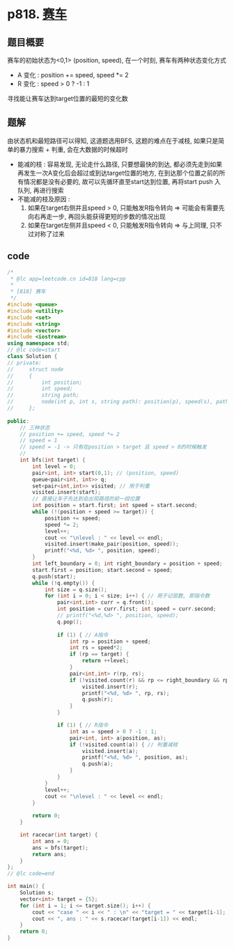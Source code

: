 # p818. [赛车](https://leetcode.cn/problems/race-car/description/)

## 题目概要

赛车的初始状态为<0,1> (position, speed), 在一个时刻, 赛车有两种状态变化方式

- A 变化 : position += speed, speed \*= 2
- R 变化 : speed > 0 ? -1 : 1

寻找能让赛车达到target位置的最短的变化数

## 题解

由状态机和最短路径可以得知, 这道题选用BFS, 这题的难点在于减枝, 如果只是简单的暴力搜索 + 判重, 会在大数据的时候超时

- 能减的枝 : 容易发现, 无论走什么路径, 只要想最快的到达, 都必须先走到如果再发生一次A变化后会超过或到达target位置的地方, 在到达那个位置之前的所有情况都是没有必要的, 故可以先循环直至start达到位置, 再将start push 入队列, 再进行搜索
- 不能减的枝及原因 : 
  1. 如果在target右侧并且speed > 0, 只能触发R指令转向 => 可能会有需要先向右再走一步, 再回头能获得更短的步数的情况出现
  2. 如果在target左侧并且speed < 0, 只能触发R指令转向 => 与上同理, 只不过对称了过来

## code

```cpp
/*
 * @lc app=leetcode.cn id=818 lang=cpp
 *
 * [818] 赛车
 */
#include <queue>
#include <utility>
#include <set>
#include <string>
#include <vector>
#include <iostream>
using namespace std;
// @lc code=start
class Solution {
// private:
//     struct node
//     {
//         int position;
//         int speed;
//         string path;
//         node(int p, int s, string path): position(p), speed(s), path(path) {}
//     };
    
public:
    // 三种状态
    // position += speed, speed *= 2
    // speed = 1
    // speed = -1 -> 只有在position > target 且 speed > 0的时候触发
    // 
    int bfs(int target) { 
        int level = 0;
        pair<int, int> start(0,1); // (position, speed)
        queue<pair<int, int>> q;
        set<pair<int,int>> visited; // 用于判重
        visited.insert(start);
        // 直接让车子先达到会出现路径的前一段位置
        int position = start.first; int speed = start.second;
        while (!(position + speed >= target)) {
            position += speed;
            speed *= 2;
            level++;
            cout << "\nlevel : " << level << endl;
            visited.insert(make_pair(position, speed));
            printf("<%d, %d> ", position, speed);
        }
        int left_boundary = 0; int right_boundary = position + speed;
        start.first = position; start.second = speed;
        q.push(start);
        while (!q.empty()) {
            int size = q.size();
            for (int i = 0; i < size; i++) { // 用于记层数, 即指令数
                pair<int,int> curr = q.front();
                int position = curr.first; int speed = curr.second;
                // printf("<%d,%d> ", position, speed);
                q.pop();
                
                if (1) { // A指令
                    int rp = position + speed;
                    int rs = speed*2;
                    if (rp == target) {
                        return ++level; 
                    }
                    pair<int,int> r(rp, rs);
                    if (!visited.count(r) && rp <= right_boundary && rp >= left_boundary) {// 判重减枝
                        visited.insert(r);
                        printf("<%d, %d> ", rp, rs);
                        q.push(r);
                    }
                }

                if (1) { // R指令
                    int as = speed > 0 ? -1 : 1;
                    pair<int, int> a(position, as);
                    if (!visited.count(a)) { // 判重减枝
                        visited.insert(a);
                        printf("<%d, %d> ", position, as);
                        q.push(a);
                    }
                }
            }
            level++;
            cout << "\nlevel : " << level << endl;
        }
        
        return 0;
    }

    int racecar(int target) {
        int ans = 0;
        ans = bfs(target);
        return ans;
    }
};
// @lc code=end

int main() {
    Solution s;
    vector<int> target = {5};
    for (int i = 1; i <= target.size(); i++) {
        cout << "case " << i << " : \n" << "target = " << target[i-1];
        cout << ", ans : " << s.racecar(target[i-1]) << endl;
    }
    return 0;
}
```

